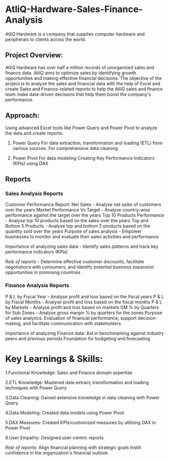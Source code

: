 # AtliQ-Hardware-Sales-Finance-Analysis

AtliQ Hardware is a company that supplies computer hardware and peripherals to clients across the world.

## Project Overview:
AtliQ Hardware has over half a million records of unorganized sales and finance data. AtliQ aims to optimize sales by identifying growth opportunities and making effective financial decisions. The objective of the project is to analyze the sales and financial data with the help of Excel and create Sales and Finance-related reports to help the AtliQ sales and finance team make data-driven decisions that help them boost the company's performance.

## Approach:
Using advanced Excel tools like Power Query and Power Pivot to analyze the data and create reports.

1. Power Query
For data extraction, transformation and loading (ETL) from various sources.
For comprehensive data cleaning

2. Power Pivot
For data modeling
Creating Key Performance Indicators (KPIs) using DAX


## Reports

### Sales Analysis Reports
Customer Performance Report: Net Sales - Analyse net sales of customers over the years
Market Performance Vs Target - Analyse country-wise performance against the target over the years
Top 10 Products Performance - Analyse top 10 products based on the sales over the years
Top and Bottom 5 Products - Analyse top and bottom 5 products based on the quantity sold over the years
Purpose of sales analysis - Empower businesses to monitor and evaluate their sales activities and performance

Importance of analyzing sales data - Identify sales patterns and track key performance indicators (KPIs)

*Role of reports* - Determine effective customer discounts, facilitate negotiations with consumers, and identify potential business expansion opportunities in promising countries

### Finance Analysis Reports
P & L by Fiscal Year - Analyse profit and loss based on the fiscal years
P & L by Fiscal Months - Analyse profit and loss based on the fiscal months
P & L by Markets - Analyse profit and loss based on markets
GM % by Quarters for Sub Zones - Analyse gross margin % by quarters for the zones
Purpose of sales analytics: Evaluation of financial performance, support decision-making, and facilitate communication with stakeholders

Importance of analyzing Finance data: Aid in benchmarking against industry peers and previous periods Foundation for budgeting and forecasting


# Key Learnings & Skills:
1.Functional Knowledge: Sales and Finance domain expertise

2.ETL Knowledge: Mastered data extract, transformation and loading techniques with Power Query

3.Data Cleaning: Gained extensive knowledge in data cleaning with Power Query

4.Data Modeling: Created data models using Power Pivot

5.DAX Measures: Created KPIs/customized measures by utilizing DAX in Power Pivot

6.User Empathy: Designed user-centric reports

*Role of reports*: Align financial planning with strategic goals Instill confidence in the organization's financial outlook
